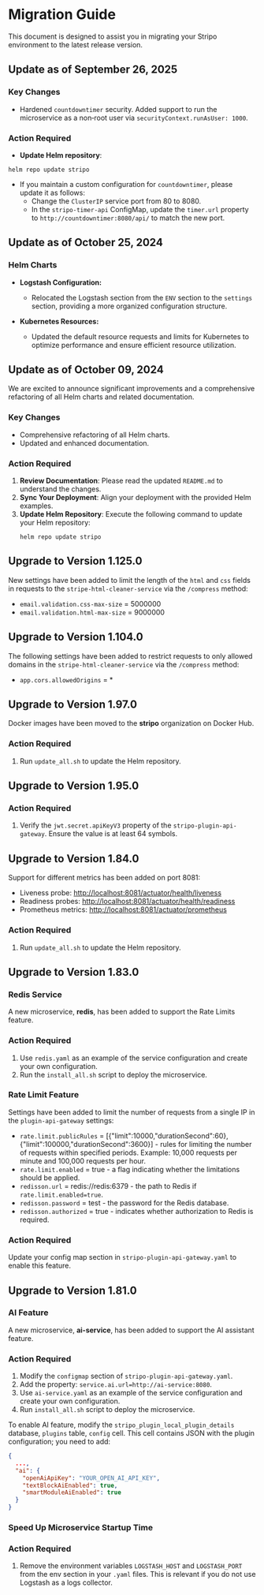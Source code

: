 # Migration Guide

This document is designed to assist you in migrating your Stripo environment to the latest release version.

## Update as of September 26, 2025

### Key Changes

- Hardened `countdowntimer` security. Added support to run the microservice as a non‑root user via `securityContext.runAsUser: 1000`.

### Action Required
- **Update Helm repository**:
```shell
helm repo update stripo
```

- If you maintain a custom configuration for `countdowntimer`, please update it as follows:
   - Change the `ClusterIP` service port from 80 to 8080.
   - In the `stripo-timer-api` ConfigMap, update the `timer.url` property to `http://countdowntimer:8080/api/` to match the new port.

## Update as of October 25, 2024

### Helm Charts

- **Logstash Configuration:**
   - Relocated the Logstash section from the `ENV` section to the `settings` section, providing a more organized configuration structure.

- **Kubernetes Resources:**
   - Updated the default resource requests and limits for Kubernetes to optimize performance and ensure efficient resource utilization.

## Update as of October 09, 2024
We are excited to announce significant improvements and a comprehensive refactoring of all Helm charts and related documentation.

### Key Changes

- Comprehensive refactoring of all Helm charts.
- Updated and enhanced documentation.

### Action Required

1. **Review Documentation**: Please read the updated `README.md` to understand the changes.
2. **Sync Your Deployment**: Align your deployment with the provided Helm examples.
3. **Update Helm Repository**: Execute the following command to update your Helm repository:
    ```shell
    helm repo update stripo
    ```

## Upgrade to Version 1.125.0

New settings have been added to limit the length of the `html` and `css` fields in requests to the `stripe-html-cleaner-service` via the `/compress` method:

- `email.validation.css-max-size` = 5000000
- `email.validation.html-max-size` = 9000000

## Upgrade to Version 1.104.0

The following settings have been added to restrict requests to only allowed domains in the `stripe-html-cleaner-service` via the `/compress` method:

- `app.cors.allowedOrigins` = *

## Upgrade to Version 1.97.0

Docker images have been moved to the **stripo** organization on Docker Hub.

### Action Required

1. Run `update_all.sh` to update the Helm repository.

## Upgrade to Version 1.95.0

### Action Required

1. Verify the `jwt.secret.apiKeyV3` property of the `stripo-plugin-api-gateway`. Ensure the value is at least 64 symbols.

## Upgrade to Version 1.84.0

Support for different metrics has been added on port 8081:

- Liveness probe: [http://localhost:8081/actuator/health/liveness](http://localhost:8081/actuator/health/liveness)
- Readiness probes: [http://localhost:8081/actuator/health/readiness](http://localhost:8081/actuator/health/readiness)
- Prometheus metrics: [http://localhost:8081/actuator/prometheus](http://localhost:8081/actuator/prometheus)

### Action Required

1. Run `update_all.sh` to update the Helm repository.

## Upgrade to Version 1.83.0

### Redis Service

A new microservice, **redis**, has been added to support the Rate Limits feature.

### Action Required

1. Use `redis.yaml` as an example of the service configuration and create your own configuration.
2. Run the `install_all.sh` script to deploy the microservice.

### Rate Limit Feature

Settings have been added to limit the number of requests from a single IP in the `plugin-api-gateway` settings:

- `rate.limit.publicRules` = [{"limit":10000,"durationSecond":60},{"limit":100000,"durationSecond":3600}] - rules for limiting the number of requests within specified periods. Example: 10,000 requests per minute and 100,000 requests per hour.
- `rate.limit.enabled` = true - a flag indicating whether the limitations should be applied.
- `redisson.url` = redis://redis:6379 - the path to Redis if `rate.limit.enabled=true`.
- `redisson.password` = test - the password for the Redis database.
- `redisson.authorized` = true - indicates whether authorization to Redis is required.

### Action Required

Update your config map section in `stripo-plugin-api-gateway.yaml` to enable this feature.

## Upgrade to Version 1.81.0

### AI Feature

A new microservice, **ai-service**, has been added to support the AI assistant feature.

### Action Required

1. Modify the `configmap` section of `stripo-plugin-api-gateway.yaml`.
2. Add the property: `service.ai.url=http://ai-service:8080`.
3. Use `ai-service.yaml` as an example of the service configuration and create your own configuration.
4. Run `install_all.sh` script to deploy the microservice.

To enable AI feature, modify the `stripo_plugin_local_plugin_details` database, `plugins` table, `config` cell. This cell contains JSON with the plugin configuration; you need to add:

```json
{
  ...,
  "ai": {
    "openAiApiKey": "YOUR_OPEN_AI_API_KEY",
    "textBlockAiEnabled": true,
    "smartModuleAiEnabled": true
  }
}
```

### Speed Up Microservice Startup Time

### Action Required

1. Remove the environment variables `LOGSTASH_HOST` and `LOGSTASH_PORT` from the env section in your `.yaml` files.
   This is relevant if you do not use Logstash as a logs collector.

